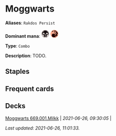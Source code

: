 # Moggwarts

**Aliases**: `Rakdos Persist`

**Dominant mana**: <img src="../resources/images/mana/B.png" width="25"/> <img src="../resources/images/mana/R.png" width="25"/>

**Type**: `Combo`

**Description**: TODO.

## **Staples**



## **Frequent cards**



## **Decks**

[Moggwarts 669.001.Milkk](https://deckstats.net/decks/181430/2125462-moggwarts-669-001-milkk) | *2021-06-26, 09:30:05* |   


*Last updated: 2021-06-26, 11:01:33.*
